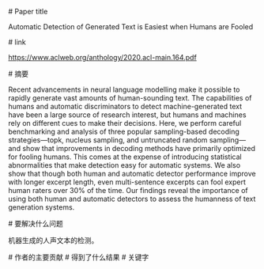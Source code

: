 # Paper title

Automatic Detection of Generated Text is Easiest when Humans are Fooled

# link

https://www.aclweb.org/anthology/2020.acl-main.164.pdf

# 摘要

Recent advancements in neural language modelling make it possible to rapidly generate vast amounts of human-sounding text. The capabilities of humans and automatic discriminators to detect machine-generated text have been a large source of research interest, but humans and machines rely on different cues to make their decisions. Here, we perform careful benchmarking and analysis of three popular sampling-based decoding strategies—topk, nucleus sampling, and untruncated random sampling—and show that improvements in decoding methods have primarily optimized for fooling humans. This comes at the expense of introducing statistical abnormalities that make detection easy for automatic systems. We also show that though both human and automatic detector performance improve with longer excerpt length, even multi-sentence excerpts can fool expert human raters over 30% of the time. Our findings reveal the importance of using both human and automatic detectors to assess the humanness of text generation systems.

# 要解决什么问题

机器生成的人声文本的检测。  

# 作者的主要贡献
# 得到了什么结果
# 关键字